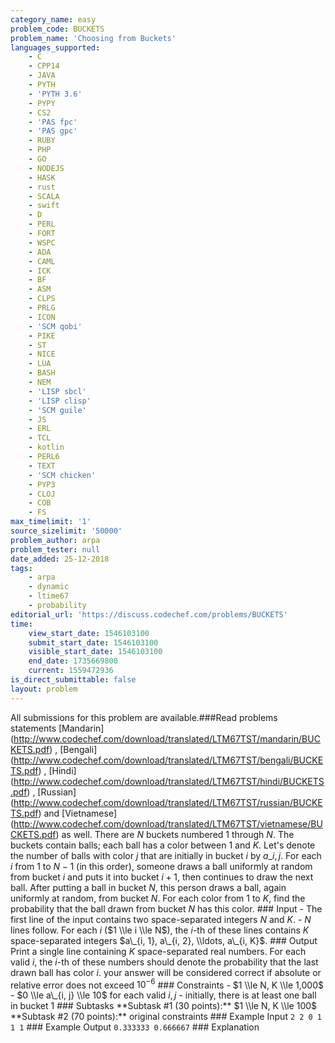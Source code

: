 ```yaml
---
category_name: easy
problem_code: BUCKETS
problem_name: 'Choosing from Buckets'
languages_supported:
    - C
    - CPP14
    - JAVA
    - PYTH
    - 'PYTH 3.6'
    - PYPY
    - CS2
    - 'PAS fpc'
    - 'PAS gpc'
    - RUBY
    - PHP
    - GO
    - NODEJS
    - HASK
    - rust
    - SCALA
    - swift
    - D
    - PERL
    - FORT
    - WSPC
    - ADA
    - CAML
    - ICK
    - BF
    - ASM
    - CLPS
    - PRLG
    - ICON
    - 'SCM qobi'
    - PIKE
    - ST
    - NICE
    - LUA
    - BASH
    - NEM
    - 'LISP sbcl'
    - 'LISP clisp'
    - 'SCM guile'
    - JS
    - ERL
    - TCL
    - kotlin
    - PERL6
    - TEXT
    - 'SCM chicken'
    - PYP3
    - CLOJ
    - COB
    - FS
max_timelimit: '1'
source_sizelimit: '50000'
problem_author: arpa
problem_tester: null
date_added: 25-12-2018
tags:
    - arpa
    - dynamic
    - ltime67
    - probability
editorial_url: 'https://discuss.codechef.com/problems/BUCKETS'
time:
    view_start_date: 1546103100
    submit_start_date: 1546103100
    visible_start_date: 1546103100
    end_date: 1735669800
    current: 1559472936
is_direct_submittable: false
layout: problem
---
```

All submissions for this problem are available.\###Read problems statements \[Mandarin\](http://www.codechef.com/download/translated/LTM67TST/mandarin/BUCKETS.pdf) , \[Bengali\](http://www.codechef.com/download/translated/LTM67TST/bengali/BUCKETS.pdf) , \[Hindi\](http://www.codechef.com/download/translated/LTM67TST/hindi/BUCKETS.pdf) , \[Russian\](http://www.codechef.com/download/translated/LTM67TST/russian/BUCKETS.pdf) and \[Vietnamese\](http://www.codechef.com/download/translated/LTM67TST/vietnamese/BUCKETS.pdf) as well. There are $N$ buckets numbered $1$ through $N$. The buckets contain balls; each ball has a color between $1$ and $K$. Let's denote the number of balls with color $j$ that are initially in bucket $i$ by $a\_{i, j}$. For each $i$ from $1$ to $N-1$ (in this order), someone draws a ball uniformly at random from bucket $i$ and puts it into bucket $i+1$, then continues to draw the next ball. After putting a ball in bucket $N$, this person draws a ball, again uniformly at random, from bucket $N$. For each color from $1$ to $K$, find the probability that the ball drawn from bucket $N$ has this color. ### Input - The first line of the input contains two space-separated integers $N$ and $K$. - $N$ lines follow. For each $i$ ($1 \\le i \\le N$), the $i$-th of these lines contains $K$ space-separated integers $a\_{i, 1}, a\_{i, 2}, \\ldots, a\_{i, K}$. ### Output Print a single line containing $K$ space-separated real numbers. For each valid $i$, the $i$-th of these numbers should denote the probability that the last drawn ball has color $i$. your answer will be considered correct if absolute or relative error does not exceed $10^{-6}$ ### Constraints - $1 \\le N, K \\le 1,000$ - $0 \\le a\_{i, j} \\le 10$ for each valid $i, j$ - initially, there is at least one ball in bucket $1$ ### Subtasks \*\*Subtask #1 (30 points):\*\* $1 \\le N, K \\le 100$ \*\*Subtask #2 (70 points):\*\* original constraints ### Example Input ``` 2 2 0 1 1 1 ``` ### Example Output ``` 0.333333 0.666667 ``` ### Explanation
